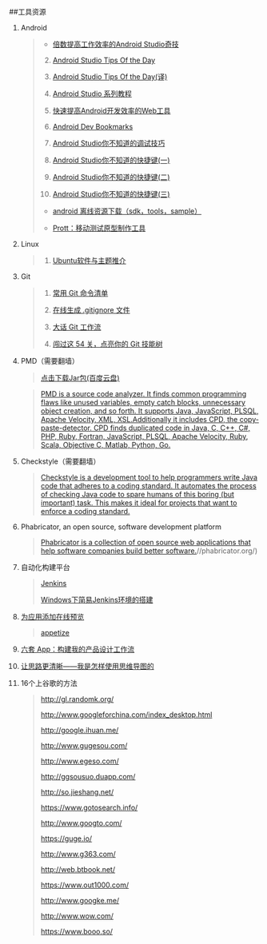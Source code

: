 ##工具资源

1. Android

	>* [倍数提高工作效率的Android Studio奇技](http://zlv.me/posts/2015/07/13/14_android-studio-tips/)
	>
	>2. [Android Studio Tips Of the Day](http://www.developerphil.com/android-studio-tips-of-the-day-roundup-1/)
	>
	>3. [Android Studio Tips Of the Day(译)](http://blog.csdn.net/growth58/article/details/46729803)
	>
	>4. [Android Studio 系列教程](http://stormzhang.com/posts.html#AndroidStudio)
	>
	>5. [快速提高Android开发效率的Web工具](http://droidyue.com/blog/2014/08/03/great-web-tools-for-android-development/?hmsr=toutiao.io&utm_medium=toutiao.io&utm_source=toutiao.io)
	>
	>6. [Android Dev Bookmarks](http://adb.rocko.xyz/category/%E5%B7%A5%E5%85%B7-%E8%B5%84%E6%BA%90/)
	>
	>7. [Android Studio你不知道的调试技巧](http://tianweishu.com/2015/12/21/android-studio-debug-tips-you-may-not-know/?hmsr=toutiao.io&utm_medium=toutiao.io&utm_source=toutiao.io)
	>
	>8. [Android Studio你不知道的快捷键(一)](http://www.tianweishu.com/2015/12/11/shortcut-of-android-studio-you-may-not-know/)
	>
	>9. [Android Studio你不知道的快捷键(二)](http://www.tianweishu.com/2015/12/12/shortcut-of-android-studio-you-may-not-know-2/)
	>
	>10. [Android Studio你不知道的快捷键(三)](http://tianweishu.com/2015/12/17/shortcut-of-android-studio-you-may-not-know-3/)
	>
	>* [android 离线资源下载（sdk，tools，sample）](https://dl.google.com/android/repository/repository-11.xml)
	>
	>* [Prott：移动测试原型制作工具](http://hao.jobbole.com/prott/)


2. Linux
	
	>1. [Ubuntu软件与主题推介](http://www.jianshu.com/p/617e4388d814)

3. Git

	>1. [常用 Git 命令清单](http://www.ruanyifeng.com/blog/2015/12/git-cheat-sheet.html)
	>
	>2. [在线生成 .gitignore 文件](https://www.gitignore.io/)
	>
	>3. [大话 Git 工作流](https://blog.coding.net/blog/git-workflow)
	>
	>4. [闯过这 54 关，点亮你的 Git 技能树](http://segmentfault.com/a/1190000004222489)
	>

4. PMD（需要翻墙）

	>[点击下载Jar包(百度云盘)](http://pan.baidu.com/s/1sjzhmGX)

	>[PMD is a source code analyzer. It finds common programming flaws like unused variables, empty catch blocks, unnecessary object creation, and so forth. It supports Java, JavaScript, PLSQL, Apache Velocity, XML, XSL.Additionally it includes CPD, the copy-paste-detector. CPD finds duplicated code in Java, C, C++, C#, PHP, Ruby, Fortran, JavaScript, PLSQL, Apache Velocity, Ruby, Scala, Objective C, Matlab, Python, Go.](https://pmd.github.io/)



5. Checkstyle（需要翻墙）

	>[Checkstyle is a development tool to help programmers write Java code that adheres to a coding standard. It automates the process of checking Java code to spare humans of this boring (but important) task. This makes it ideal for projects that want to enforce a coding standard.](http://checkstyle.sourceforge.net/)



6. Phabricator, an open source, software development platform

	>[Phabricator is a collection of open source web applications that help software companies build better software.](http://phabricator.org/)//phabricator.org/)

7. 自动化构建平台
 
	>[Jenkins](http://jenkins-ci.org/)
	>
	>[Windows下简易Jenkins环境的搭建](http://www.jianshu.com/p/1081a39af9a9)


8. [为应用添加在线预览](https://appetize.io/)

	>[appetize](https://appetize.io/)

9. [六套 App：构建我的产品设计工作流](http://www.jianshu.com/p/557af25ce801)

10. [让思路更清晰——我是怎样使用思维导图的](https://blog.coding.net/blog/coding-mindmap)

11. 16个上谷歌的方法

	>http://gl.randomk.org/
	>
	>http://www.googleforchina.com/index_desktop.html
	>
	>http://google.ihuan.me/
	>
	>http://www.gugesou.com/
	>
	>http://www.egeso.com/
	>
	>http://ggsousuo.duapp.com/
	>
	>http://so.jieshang.net/
	>
	>https://www.gotosearch.info/
	>
	>http://www.googto.com/
	>
	>https://guge.io/
	>
	>http://www.g363.com/
	>
	>http://web.btbook.net/
	>
	>https://www.out1000.com/
	>
	>http://www.googke.me/
	>
	>http://www.wow.com/
	>
	>https://www.booo.so/